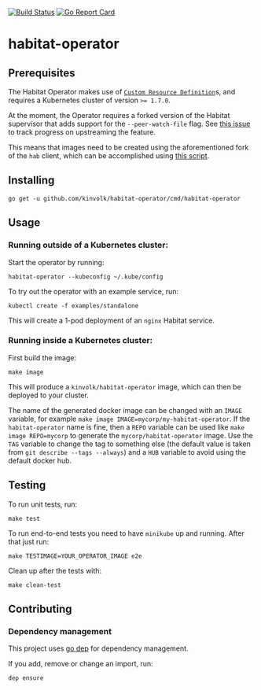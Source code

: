 [![Build Status](https://travis-ci.org/kinvolk/habitat-operator.svg?branch=master)](https://travis-ci.org/kinvolk/habitat-operator) 
[![Go Report Card](https://goreportcard.com/badge/github.com/kinvolk/habitat-operator)](https://goreportcard.com/report/github.com/kinvolk/habitat-operator)

# habitat-operator

## Prerequisites

The Habitat Operator makes use of [`Custom Resource Definition`][crd]s, and requires a Kubernetes cluster of version `>= 1.7.0`.

At the moment, the Operator requires a forked version of the Habitat supervisor
that adds support for the `--peer-watch-file` flag.
See [this issue](https://github.com/habitat-sh/habitat/issues/2735) to track
progress on upstreaming the feature.

This means that images need to be created using the aforementioned fork of the
`hab` client, which can be accomplished using [this
script](https://gist.github.com/krnowak/3c854e94245e2f33a8366e629bfb09c8).

## Installing

    go get -u github.com/kinvolk/habitat-operator/cmd/habitat-operator

## Usage

### Running outside of a Kubernetes cluster:

Start the operator by running:

    habitat-operator --kubeconfig ~/.kube/config

To try out the operator with an example service, run:

    kubectl create -f examples/standalone

This will create a 1-pod deployment of an `nginx` Habitat service.

### Running inside a Kubernetes cluster:

First build the image:

    make image

This will produce a `kinvolk/habitat-operator` image, which can then be deployed to your cluster.

The name of the generated docker image can be changed with an `IMAGE` variable, for example `make image IMAGE=mycorp/my-habitat-operator`. If the `habitat-operator` name is fine, then a `REPO` variable can be used like `make image REPO=mycorp` to generate the `mycorp/habitat-operator` image. Use the `TAG` variable to change the tag to something else (the default value is taken from `git describe --tags --always`) and a `HUB` variable to avoid using the default docker hub.

## Testing

To run unit tests, run:

    make test

To run end-to-end tests you need to have `minikube` up and running. After that just run:
 
    make TESTIMAGE=YOUR_OPERATOR_IMAGE e2e

Clean up after the tests with:

    make clean-test

## Contributing

### Dependency management

This project uses [go dep](https://github.com/golang/dep/) for dependency
management.

If you add, remove or change an import, run:

    dep ensure

[crd]: https://kubernetes.io/docs/tasks/access-kubernetes-api/extend-api-custom-resource-definitions/
